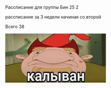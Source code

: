 Рассписание для группы Бин 25 2

рассписание за 3 недели начиная со второй

Всего 38

![мем](Безназвания.jpg)
